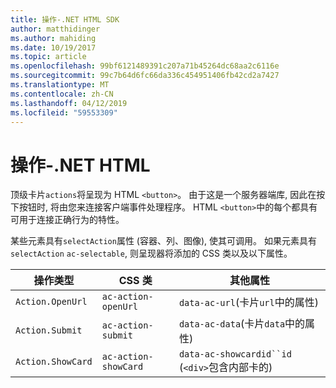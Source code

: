 ```yaml
---
title: 操作-.NET HTML SDK
author: matthidinger
ms.author: mahiding
ms.date: 10/19/2017
ms.topic: article
ms.openlocfilehash: 99bf6121489391c207a71b45264dc68aa2c6116e
ms.sourcegitcommit: 99c7b64d6fc66da336c454951406fb42cd2a7427
ms.translationtype: MT
ms.contentlocale: zh-CN
ms.lasthandoff: 04/12/2019
ms.locfileid: "59553309"
---
```

# <a name="actions---net-html"></a>操作-.NET HTML

顶级卡片`actions`将呈现为 HTML `<button>`。 由于这是一个服务器端库, 因此在按下按钮时, 将由您来连接客户端事件处理程序。 HTML `<button>`中的每个都具有可用于连接正确行为的特性。

某些元素具有`selectAction`属性 (容器、列、图像), 使其可调用。 如果元素具有`selectAction` `ac-selectable`, 则呈现器将添加的 CSS 类以及以下属性。

操作类型 | CSS 类 | 其他属性
---|---|---
`Action.OpenUrl` | `ac-action-openUrl` | `data-ac-url`(卡片`url`中的属性)
`Action.Submit` | `ac-action-submit` | `data-ac-data`(卡片`data`中的属性)
`Action.ShowCard` | `ac-action-showCard` | `data-ac-showcardid``id` (`<div>`包含内部卡的)